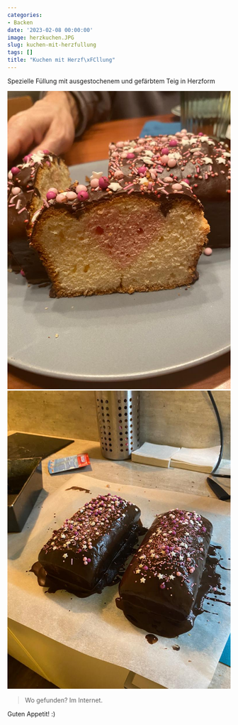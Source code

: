 ```yaml
---
categories:
- Backen
date: '2023-02-08 00:00:00'
image: herzkuchen.JPG
slug: kuchen-mit-herzfullung
tags: []
title: "Kuchen mit Herzf\xFCllung"
---
```



Spezielle Füllung mit ausgestochenem und gefärbtem Teig in Herzform

![Additional Image 1](herzkuchen2.JPG) ![Additional Image 2](herzkuchen.JPG)

> Wo gefunden? Im Internet.

Guten Appetit! :)